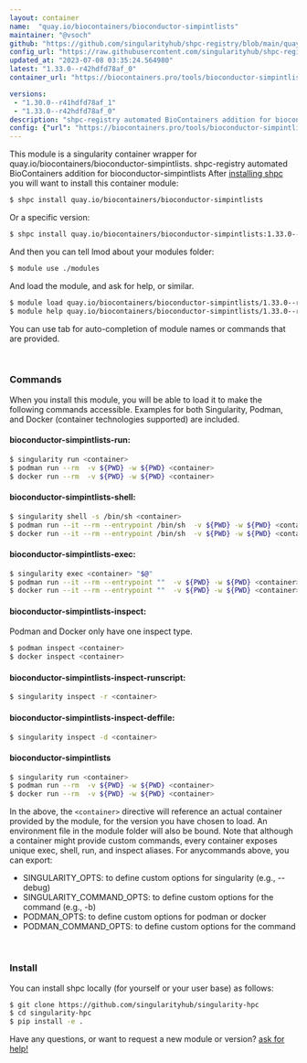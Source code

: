 ```yaml
---
layout: container
name:  "quay.io/biocontainers/bioconductor-simpintlists"
maintainer: "@vsoch"
github: "https://github.com/singularityhub/shpc-registry/blob/main/quay.io/biocontainers/bioconductor-simpintlists/container.yaml"
config_url: "https://raw.githubusercontent.com/singularityhub/shpc-registry/main/quay.io/biocontainers/bioconductor-simpintlists/container.yaml"
updated_at: "2023-07-08 03:35:24.564980"
latest: "1.33.0--r42hdfd78af_0"
container_url: "https://biocontainers.pro/tools/bioconductor-simpintlists"

versions:
 - "1.30.0--r41hdfd78af_1"
 - "1.33.0--r42hdfd78af_0"
description: "shpc-registry automated BioContainers addition for bioconductor-simpintlists"
config: {"url": "https://biocontainers.pro/tools/bioconductor-simpintlists", "maintainer": "@vsoch", "description": "shpc-registry automated BioContainers addition for bioconductor-simpintlists", "latest": {"1.33.0--r42hdfd78af_0": "sha256:5fb02f0a7deaac7579542f3acd8ed2354ec3c3154be4ec9ab091829a074fcd8d"}, "tags": {"1.30.0--r41hdfd78af_1": "sha256:be2ac42d70eb2186c153c686dbe582961d3ffee9084359265d2e541db40e5799", "1.33.0--r42hdfd78af_0": "sha256:5fb02f0a7deaac7579542f3acd8ed2354ec3c3154be4ec9ab091829a074fcd8d"}, "docker": "quay.io/biocontainers/bioconductor-simpintlists"}
---
```


This module is a singularity container wrapper for quay.io/biocontainers/bioconductor-simpintlists.
shpc-registry automated BioContainers addition for bioconductor-simpintlists
After [installing shpc](#install) you will want to install this container module:


```bash
$ shpc install quay.io/biocontainers/bioconductor-simpintlists
```

Or a specific version:

```bash
$ shpc install quay.io/biocontainers/bioconductor-simpintlists:1.33.0--r42hdfd78af_0
```

And then you can tell lmod about your modules folder:

```bash
$ module use ./modules
```

And load the module, and ask for help, or similar.

```bash
$ module load quay.io/biocontainers/bioconductor-simpintlists/1.33.0--r42hdfd78af_0
$ module help quay.io/biocontainers/bioconductor-simpintlists/1.33.0--r42hdfd78af_0
```

You can use tab for auto-completion of module names or commands that are provided.

<br>

### Commands

When you install this module, you will be able to load it to make the following commands accessible.
Examples for both Singularity, Podman, and Docker (container technologies supported) are included.

#### bioconductor-simpintlists-run:

```bash
$ singularity run <container>
$ podman run --rm  -v ${PWD} -w ${PWD} <container>
$ docker run --rm  -v ${PWD} -w ${PWD} <container>
```

#### bioconductor-simpintlists-shell:

```bash
$ singularity shell -s /bin/sh <container>
$ podman run --it --rm --entrypoint /bin/sh  -v ${PWD} -w ${PWD} <container>
$ docker run --it --rm --entrypoint /bin/sh  -v ${PWD} -w ${PWD} <container>
```

#### bioconductor-simpintlists-exec:

```bash
$ singularity exec <container> "$@"
$ podman run --it --rm --entrypoint ""  -v ${PWD} -w ${PWD} <container> "$@"
$ docker run --it --rm --entrypoint ""  -v ${PWD} -w ${PWD} <container> "$@"
```

#### bioconductor-simpintlists-inspect:

Podman and Docker only have one inspect type.

```bash
$ podman inspect <container>
$ docker inspect <container>
```

#### bioconductor-simpintlists-inspect-runscript:

```bash
$ singularity inspect -r <container>
```

#### bioconductor-simpintlists-inspect-deffile:

```bash
$ singularity inspect -d <container>
```



#### bioconductor-simpintlists

```bash
$ singularity run <container>
$ podman run --rm  -v ${PWD} -w ${PWD} <container>
$ docker run --rm  -v ${PWD} -w ${PWD} <container>
```


In the above, the `<container>` directive will reference an actual container provided
by the module, for the version you have chosen to load. An environment file in the
module folder will also be bound. Note that although a container
might provide custom commands, every container exposes unique exec, shell, run, and
inspect aliases. For anycommands above, you can export:

 - SINGULARITY_OPTS: to define custom options for singularity (e.g., --debug)
 - SINGULARITY_COMMAND_OPTS: to define custom options for the command (e.g., -b)
 - PODMAN_OPTS: to define custom options for podman or docker
 - PODMAN_COMMAND_OPTS: to define custom options for the command

<br>

### Install

You can install shpc locally (for yourself or your user base) as follows:

```bash
$ git clone https://github.com/singularityhub/singularity-hpc
$ cd singularity-hpc
$ pip install -e .
```

Have any questions, or want to request a new module or version? [ask for help!](https://github.com/singularityhub/singularity-hpc/issues)